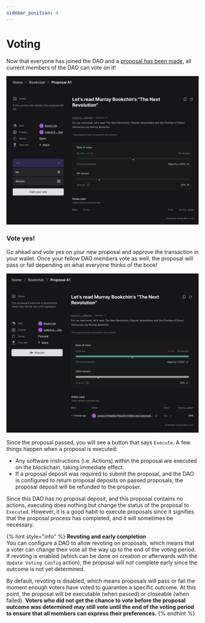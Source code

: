 ```yaml
---
sidebar_position: 4
---
```


# Voting

Now that everyone has joined the DAO and a [proposal has been made](create-a-proposal/), all current members of the DAO can vote on it!

![Proposal vote](../../../img/quickstart/proposal-vote.png)

### Vote yes!

Go ahead and vote _yes_ on your new proposal and approve the transaction in your wallet. Once your fellow DAO members vote as well, the proposal will pass or fail depending on what everyone thinks of the book!

![Proposal passed](../../../img/quickstart/proposal-vote-done.png)

Since the proposal passed, you will see a button that says `Execute`. A few things happen when a proposal is executed:

* Any software instructions (i.e. Actions) within the proposal are executed on the blockchain, taking immediate effect.
* If a proposal deposit was required to submit the proposal, and the DAO is configured to return proposal deposits on passed proposals, the proposal deposit will be refunded to the proposer.

Since this DAO has no proposal deposit, and this proposal contains no actions, executing does nothing but change the status of the proposal to `Executed`. However, it is a good habit to execute proposals since it signifies that the proposal process has completed, and it will sometimes be necessary.

{% hint style="info" %}
**Revoting and early completion**\
You can configure a DAO to allow revoting on proposals, which means that a voter can change their vote all the way up to the end of the voting period. If revoting is enabled (which can be done on creation or afterwards with the `Update Voting Config` action), the proposal will _not_ complete early since the outcome is not yet determined.

By default, revoting is disabled, which means proposals will pass or fail the moment enough voters have voted to guarantee a specific outcome. At this point, the proposal will be executable (when passed) or closeable (when failed). **Voters who did not get the chance to vote before the proposal outcome was determined may still vote until the end of the voting period to ensure that all members can express their preferences.**
{% endhint %}
